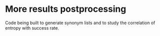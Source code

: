 # More results postprocessing

Code being built to generate synonym lists and to study the correlation of entropy with success rate.


